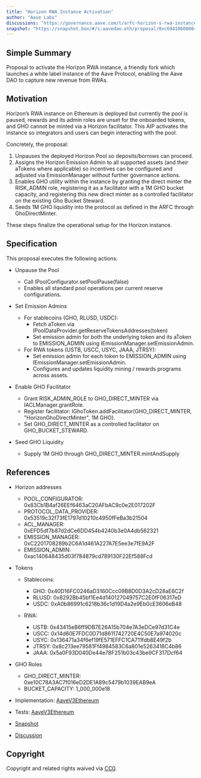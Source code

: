 ```yaml
---
title: "Horizon RWA Instance Activation"
author: "Aave Labs"
discussions: "https://governance.aave.com/t/arfc-horizon-s-rwa-instance/21898"
snapshot: "https://snapshot.box/#/s:aavedao.eth/proposal/0xc69410600084e9d3d27e6569dddda08fc053182bcf402e3e612fc97cab783f24"
---
```


## Simple Summary

Proposal to activate the Horizon RWA instance, a friendly fork which launches a white label instance of the Aave Protocol, enabling the Aave DAO to capture new revenue from RWAs.

## Motivation

Horizon’s RWA instance on Ethereum is deployed but currently the pool is paused, rewards and its admin roles are unset for the onboarded tokens, and GHO cannot be minted via a Horizon facilitator. This AIP activates the instance so integrators and users can begin interacting with the pool.

Concretely, the proposal:

1. Unpauses the deployed Horizon Pool so deposits/borrows can proceed.
2. Assigns the Horizon Emission Admin to all supported assets (and their aTokens where applicable) so incentives can be configured and adjusted via EmissionManager without further governance actions.
3. Enables GHO utility within the instance by granting the direct minter the RISK_ADMIN role, registering it as a facilitator with a 1M GHO bucket capacity, and registering this new direct minter as a controlled facilitator on the existing Gho Bucket Steward.
4. Seeds 1M GHO liquidity into the protocol as defined in the ARFC through GhoDirectMinter.

These steps finalize the operational setup for the Horizon instance.

## Specification

This proposal executes the following actions:

- Unpause the Pool

  - Call IPoolConfigurator.setPoolPause(false)
  - Enables all standard pool operations per current reserve configurations.

- Set Emission Admins

  - For stablecoins (GHO, RLUSD, USDC):
    - Fetch aToken via IPoolDataProvider.getReserveTokensAddresses(token)
    - Set emission admin for both the underlying token and its aToken to EMISSION_ADMIN using IEmissionManager.setEmissionAdmin.
  - For RWA tokens (USTB, USCC, USYC, JAAA, JTRSY):
    - Set emission admin for each token to EMISSION_ADMIN using IEmissionManager.setEmissionAdmin.
    - Configures and updates liquidity mining / rewards programs across assets.

- Enable GHO Facilitator

  - Grant RISK_ADMIN_ROLE to GHO_DIRECT_MINTER via IACLManager.grantRole.
  - Register facilitator: IGhoToken.addFacilitator(GHO_DIRECT_MINTER, "HorizonGhoDirectMinter", 1M GHO).
  - Set GHO_DIRECT_MINTER as a controlled facilitator on GHO_BUCKET_STEWARD.

- Seed GHO Liquidity
  - Supply 1M GHO through GHO_DIRECT_MINTER.mintAndSupply

## References

- Horizon addresses

  - POOL_CONFIGURATOR: 0x83Cb1B4af26EEf6463aC20AFbAC9c0e2E017202F
  - PROTOCOL_DATA_PROVIDER: 0x53519c32f73fE1797d10210c4950fFeBa3b21504
  - ACL_MANAGER: 0xEFD5df7b87d2dCe6DD454b4240b3e0A4db562321
  - EMISSION_MANAGER: 0xC2201708289b2C6A1d461A227A7E5ee3e7fE9A2F
  - EMISSION_ADMIN: 0xac140648435d03f784879cd789130F22Ef588Fcd

- Tokens

  - Stablecoins:

    - GHO: 0x40D16FC0246aD3160Ccc09B8D0D3A2cD28aE6C2f
    - RLUSD: 0x8292Bb45bf1Ee4d140127049757C2E0fF06317eD
    - USDC: 0xA0b86991c6218b36c1d19D4a2e9Eb0cE3606eB48

  - RWA:
    - USTB: 0x43415eB6ff9DB7E26A15b704e7A3eDCe97d31C4e
    - USCC: 0x14d60E7FDC0D71d8611742720E4C50E7a974020c
    - USYC: 0x136471a34f6ef19fE571EFFC1CA711fdb8E49f2b
    - JTRSY: 0x8c213ee79581Ff4984583C6a801e5263418C4b86
    - JAAA: 0x5a0F93D040De44e78F251b03c43be9CF317Dcf64

- GHO Roles

  - GHO_DIRECT_MINTER: 0xe10C78A3AC7f016eD2DE1A89c5479b1039EAB9eA
  - BUCKET_CAPACITY: 1_000_000e18

- Implementation: [AaveV3Ethereum](https://github.com/bgd-labs/aave-proposals-v3/blob/main/src/20250813_AaveV3Ethereum_HorizonRWAInstanceActivation/AaveV3Ethereum_HorizonRWAInstanceActivation_20250813.sol)
- Tests: [AaveV3Ethereum](https://github.com/bgd-labs/aave-proposals-v3/blob/main/src/20250813_AaveV3Ethereum_HorizonRWAInstanceActivation/AaveV3Ethereum_HorizonRWAInstanceActivation_20250813.t.sol)
- [Snapshot](https://snapshot.box/#/s:aavedao.eth/proposal/0xc69410600084e9d3d27e6569dddda08fc053182bcf402e3e612fc97cab783f24)
- [Discussion](https://governance.aave.com/t/arfc-horizon-s-rwa-instance/21898)

## Copyright

Copyright and related rights waived via [CC0](https://creativecommons.org/publicdomain/zero/1.0/).

